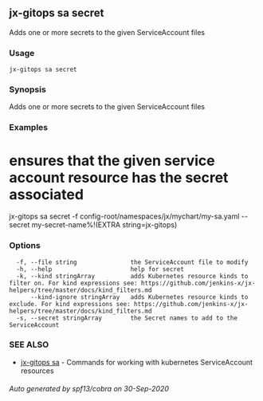 ## jx-gitops sa secret

Adds one or more secrets to the given ServiceAccount files

### Usage

```
jx-gitops sa secret
```

### Synopsis

Adds one or more secrets to the given ServiceAccount files

### Examples

  # ensures that the given service account resource has the secret associated
  jx-gitops sa secret -f config-root/namespaces/jx/mychart/my-sa.yaml --secret my-secret-name%!(EXTRA string=jx-gitops)

### Options

```
  -f, --file string               the ServiceAccount file to modify
  -h, --help                      help for secret
  -k, --kind stringArray          adds Kubernetes resource kinds to filter on. For kind expressions see: https://github.com/jenkins-x/jx-helpers/tree/master/docs/kind_filters.md
      --kind-ignore stringArray   adds Kubernetes resource kinds to exclude. For kind expressions see: https://github.com/jenkins-x/jx-helpers/tree/master/docs/kind_filters.md
  -s, --secret stringArray        the Secret names to add to the ServiceAccount
```

### SEE ALSO

* [jx-gitops sa](jx-gitops_sa.md)	 - Commands for working with kubernetes ServiceAccount resources

###### Auto generated by spf13/cobra on 30-Sep-2020
